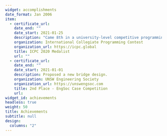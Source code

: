 ```yaml
---
widget: accomplishments
date_format: Jan 2006
item:
  - certificate_url: 
    date_end: ""
    date_start: 2021-01-25
    description: "Came 8th in a university-level competitive programming competition amongst 80 international teams."
    organization: International Collegiate Programming Contest
    organization_url: https://icpc.global
    title: ICPC 2020 Medalist
    url: ""
  - certificate_url: 
    date_end: ""
    date_start: 2021-01-01
    description: Proposed a new bridge design.
    organization: UNSW Engineering Society
    organization_url: https://unswengsoc.com
    title: 2nd Place - EngSoc Case Competition
    url: 
widget_id: achievements
headless: true
weight: 50
title: Achievements
subtitle: null
design:
  columns: "2"
---
```

